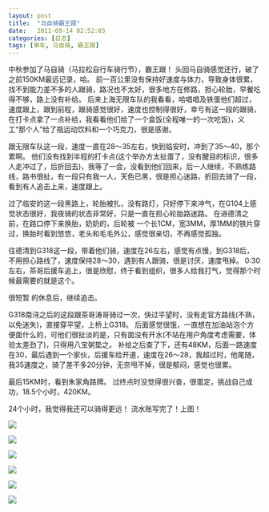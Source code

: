 ```yaml
---
layout: post
title:  "马自骑霸王跟"
date:   2011-09-14 02:52:03
categories: [日志]
tags: [单车, 马自骑, 霸王跟]
---
```


中秋参加了马自骑（马拉松自行车骑行节），霸王跟！ 头回马自骑感觉还行，破了之前150KM最远记录，哈。
前一百公里没有保持好速度与体力，导致身体很累，找不到能力差不多的人跟骑，路况也不太好，很多地方在修路，担心轮胎，早餐吃得不够，路上没有补给。
后来上海无限车队的我看看，哈唱唱及铁蛋他们超过，速度跟上，跟到前程，跟骑感觉很好，速度也控制得很好，幸亏有这一段的跟骑，在打卡点拿了一点补给，我看看他们给了一个盒饭(全程唯一的一次吃饭)，义工“那个人”给了瓶运动饮料和一个巧克力，很是感谢。

跟无限车队这一段，速度一直在28～35左右，快到临安时，冲到了35～40，那个累啊。
他们没有找到半程的打卡点(这个举办方太扯蛋了，没有醒目的标识，很多人走冲过了，后折回去)，我等了一会，没看到他们回来，后一人继续，不熟练路线，路书很扯，有一段只有我一人，天色已黑，很是担心迷路，折回去骑了一段，看到有人追击上来，速度跟上。

过了临安的这一段黑路上，轮胎被扎，没有路灯，只好停下来冲气，在G104上感觉状态很好，我夜骑的状态非常好，只是一直在担心轮胎路迷路。
在进德清之前，在路口停下来换胎，奶奶的，后轮被 一个长1CM，宽3MM，厚1MM的铁片穿过，换胎时看到悠悠，老头和毛毛外公，感觉很亲切，不再感觉孤独。

往德清到G318这一段，带着他们骑，速度在26左右，感觉有点慢，到G318后，不用担心路线了，速度保持28～30，遇到有人跟骑，很是讨厌，速度甩掉。
0:30左右，茶哥后援车追上，很是欣慰，终于看到组织，很多人给我打气，觉得那个时候最需要的就是这个。

很短暂 的休息后，继续追击。

G318南浔之后的这段跟茶哥涛哥骑过一次，快过平望时，没有走官方路线(不熟，以免迷失)，直接穿平望，上桥上G318。
后面感觉很饿，一直想在加油站泡个方便面什么的，可他们很扯淡的是，只有面没有开水(不站在用户角度考虑需要，体验太差劲了)，只得用八宝粥垫之。
补给之后查了下，还有48KM，后面一路速度在30，最后遇到一个家伙，后援车给开道，速度在26～28，我超过时，他尾随，我35速度之，骑了差不多20分钟，无奈甩不掉，很是郁闷，感觉也很累。

最后15KM时，看到朱家角路牌。
过终点时没觉得很兴奋，很蛋定，挑战自己成功，18.5个小时，420KM。

24个小时，我觉得我还可以骑得更远！ 流水账写完了！上图！

![](http://farm7.static.flickr.com/6183/6146075110_2b553ae48f_z.jpg)

![](http://farm7.static.flickr.com/6074/6145525683_b62ba6015f_z.jpg)

![](http://farm7.static.flickr.com/6159/6174001403_e4a12428e9_z.jpg)

![](http://farm7.static.flickr.com/6061/6146074342_d5951a2b8a_z.jpg)

![](http://farm7.static.flickr.com/6085/6146074648_a64b62cc4b_z.jpg)

![](http://farm7.static.flickr.com/6077/6146075958_10f75e8a11_z.jpg)